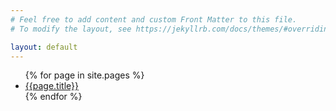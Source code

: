 ```yaml
---
# Feel free to add content and custom Front Matter to this file.
# To modify the layout, see https://jekyllrb.com/docs/themes/#overriding-theme-defaults

layout: default
---
```


<ul>
{% for page in site.pages %}
<li>
<a href="{{page.url | relative_url}}">
{{page.title}}
</a>
</li>
{% endfor %}
</ul>
